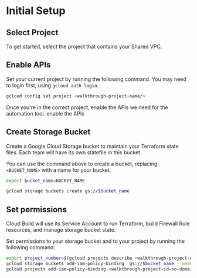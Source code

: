 # Initial Setup

## Select Project
To get started, select the project that contains your Shared VPC.

<walkthrough-project-setup></walkthrough-project-setup>

## Enable APIs
Set your current project by running the following command. You may need to login first, using `gcloud auth login`.
```sh
gcloud config set project <walkthrough-project-name/>
```

Once you're in the correct project, enable the APIs we need for the automation tool. <walkthrough-enable-apis apis="storage.googleapis.com,cloudbuild.googleapis.com">enable the APIs</walkthrough-enable-apis>

## Create Storage Bucket
Create a Google Cloud Storage bucket to maintain your Terraform state files. Each team will have its own statefile in this bucket.

You can use the command above to create a bucket, replacing `<BUCKET_NAME>` with a name for your bucket.

```sh
export bucket_name=BUCKET_NAME
```
```sh
gcloud storage buckets create gs://$bucket_name
```
## Set permissions
Cloud Build will use its Service Account to run Terraform, build Firewall Rule resources, and manage storage bucket state. 

Set permissions to your storage bucket and to your project by running the following command:
```sh
export project_number=$(gcloud projects describe <walkthrough-project-name/> --format="value(projectNumber)")
gcloud storage buckets add-iam-policy-binding  gs://$bucket_name --member=serviceAccount:$project_number@cloudbuild.gserviceaccount.com --role=roles/storage.objectAdmin
gcloud projects add-iam-policy-binding <walkthrough-project-id-no-domain/> --member=serviceAccount:$project_number@cloudbuild.gserviceaccount.com --roles=roles/compute.securityAdmin
```
